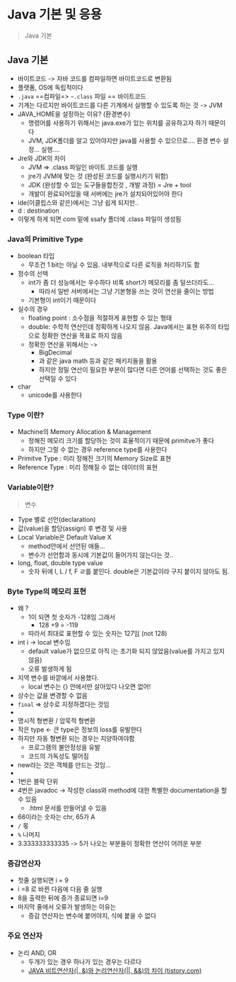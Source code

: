# **Java 기본 및 응용**

> Java 기본

## **Java 기본**

- 바이트코드 -> 자바 코드를 컴파일하면 바이트코드로 변환됨
- 플랫폼, OS에 독립적이다
- `.java` ==컴파일=> `~.class` 파일 == 바이트코드
- 기계는 다르지만 바이트코드를 다른 기계에서 실행할 수 있도록 하는 것 -> JVM
- JAVA_HOME을 설정하는 이유? (환경변수)
  - 명령어를 사용하기 위해서는 java.exe가 있는 위치를 공유하고자 하기 때문이다
  - JVM, JDK폴더를 알고 있어야지만 java를 사용할 수 있으므로.... 환경 변수 설정... 실행....
- Jre와 JDK의 차이
  - JVM => .class 파일인 바이트 코드를 실행
  - jre가 JVM에 맞는 것 (완성된 코드를 실행시키기 위함)
  - JDK (완성할 수 있는 도구들을합친것 , 개발 과정) = Jre + tool
  - 개발이 완료되어있을 때 서버에는 jre가 설치되어있어야 한다
- ide(이클립스와 같은)에서는 그냥 쉽게 되지만..
- d : destination
- 이렇게 하게 되면 com 밑에 ssafy 폴더에 .class 파일이 생성됨

### **Java의 Primitive Type**

- boolean 타입
  - 무조건 1 bit는 아닐 수 있음. 내부적으로 다른 로직을 처리하기도 함
- 정수의 선택
  - int가 좀 더 성능에서는 우수하다 비록 short가 메모리를 좀 덜쓰더라도...
    - 따라서 일반 서버에서는 그냥 기본형을 쓰는 것이 연산을 줄이는 방법
  - 기본형이 int이기 때문이다
- 실수의 경우
  - floating point : 소수점을 적절하게 표현할 수 있는 형태
  - double: 수학적 연산인데 정확하게 나오지 않음. Java에서는 표현 위주의 타입으로 정확한 연산을 목표로 하지 않음
  - 정확한 연산을 위해서는 ->
    - BigDecimal
    - 과 같은 java math 등과 같은 패키지들을 활용
    - 하지만 정밀 연산이 필요한 부분이 많다면 다른 언어를 선택하는 것도 좋은 선택일 수 있다
- char
  - unicode를 사용한다

### **Type 이란?**

- Machine의 Memory Allocation & Management
  - 정해진 메모리 크기를 할당하는 것이 효율적이기 때문에 primitve가 좋다
  - 하지만 그럴 수 없는 경우 reference type를 사용한다
- Primitve Type : 미리 정해진 크기의 Memory Size로 표현
- Reference Type : 미리 정해질 수 없는 데이터의 표현

### **Variable이란?**

> 변수

- Type 별로 선언(declaration)
- 값(value)을 할당(assign) 후 변경 및 사용
- Local Variable은 Default Value X
  - method안에서 선언된 애들...
  - 변수가 선언함과 동시에 기본값이 들어가지 않는다는 것..
- long, float, double type value
  - 숫자 뒤에 l, L / f, F ㄹ를 붙인다. double은 기본값이라 구지 붙이지 않아도 됨.

### **Byte Type의 메모리 표현**

- 왜 ?
  - 1이 되면 첫 숫자가 -128임 그래서
    - 128 +9 = -119
  - 따라서 최대로 표현할 수 있는 숫자는 127임 (not 128)
- int i -> local 변수임
  - default value가 없으므로 아직 i는 초기화 되지 않았음(value를 가지고 있지 않음)
  - 오류 발생하게 됨
- 지역 변수를 바깥에서 사용했다.
  - local 변수는 {} 안에서만 살아있다 나오면 없어!
- 상수는 값을 변경할 수 없음
- `final` => 상수로 지정하겠다는 것임
- 
- 명시적 형변환 / 암묵적 형변환
- 작은 type <- 큰 type은 정보의 loss를 유발한다
- 하지만 자동 형변환 되는 경우는 지양하여야함
  - 프로그램의 불안정성을 유발
  - 코드의 가독성도 떨어짐
- new라는 것은 객체를 만드는 것임...
- 
- 1번은 블락 단위
- 4번은 javadoc -> 작성한 class와 method에 대한 특별한 documentation을 할 수 있음
  - .html 문서를 만들어낼 수 있음
- 66이라는 숫자는 chr, 65가 A
- `/` 몫
- `%` 나머지
- 3.333333333335 -> 5가 나오는 부분들이 정확한 연산이 어려운 부분

### **증감연산자**

- 첫줄 실행되면 i = 9
- i =8 로 바뀐 다음에 다음 줄 실행
- 8을 출력한 뒤에 증가 종료되면 i=9
- 마지막 줄에서 오류가 발생하는 이유는
  - 증감 연산자는 변수에 붙어야지, 식에 붙을 수 없다

### **주요 연산자**

- 논리 AND, OR
  - 두개가 있는 경우 하나가 있는 경우는 다르다
  - [JAVA 비트연산자(|, &)와 논리연산자(||, &&)의 차이 (tistory.com)](https://it-jin-developer.tistory.com/9)